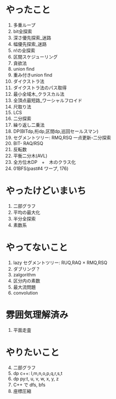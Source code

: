 # やったこと
1. 多重ループ
1. bit全探索
1. 深さ優先探索_迷路
1. 幅優先探索_迷路
1. n!の全探索
1. 区間スケジューリング
1. 貪欲法
1. union find
1. 重み付きunion find
1. ダイクストラ法
1. ダイクストラ法のパス取得
1. 最小全域木_クラスカル法
1. 全頂点最短路_ワーシャルフロイド
1. 尺取り法
2. LCS
1. 二分探索
1. 繰り返し二乗法
1. DP(BITdp,桁dp,区間dp,巡回セールスマン)
1. セグメントツリー: RMQ,RSQ 一点更新-二分探索
1. BIT- RAQ/RSQ
1. 反転数
1. 平衡二分木(AVL)
1. 全方位木DP　+　木のクラス化
1. 01BFS(past#4 ワープ, 176)


# やったけどいまいち
1. 二部グラフ
1. 平均の最大化
1. 半分全探索
1. 素数系

# やってないこと
1. lazy セグメントツリー: RUQ,RAQ × RMQ,RSQ
1. ダブリング？
2. zalgorithm
1. 区分内の素数
1. 最大流問題
1. convolution


# 雰囲気理解済み
1. 平面走査

# やりたいこと
4. 二部グラフ
5. dp c++: l,m,n,o,p,q,r,s,t
6. dp py:t, u, v, w, x, y, z
7. C++ で dfs, bfs
8. 座標圧縮